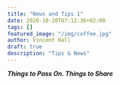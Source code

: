 ```yaml
---
title: "News and Tips 1"
date: 2020-10-20T07:12:36+02:00
tags: []
featured_image: "/img/coffee.jpg"
author: Vincent Hall
draft: true
description: "Tips & News"
---
```

***Things to Pass On.  Things to Share***